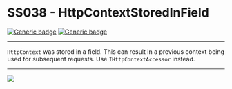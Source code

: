 # SS038 - HttpContextStoredInField

[![Generic badge](https://img.shields.io/badge/Severity-Warning-yellow.svg)](https://shields.io/) [![Generic badge](https://img.shields.io/badge/CodeFix-No-lightgrey.svg)](https://shields.io/)

---

`HttpContext` was stored in a field. This can result in a previous context being used for subsequent requests. Use `IHttpContextAccessor` instead.

---

![](./attachments/SS001.gif)
